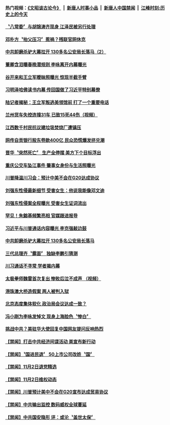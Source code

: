 #### 热门视频：[《文昭谈古论今》](https://github.com/gfw-breaker/wenzhao/blob/master/README.md?t=11040933) &nbsp;|&nbsp; [新唐人时事小品](https://github.com/gfw-breaker/ntdtv-comedy/blob/master/README.md?t=11040933) &nbsp;|&nbsp; [新唐人中国禁闻](https://github.com/gfw-breaker/ntdtv-news/blob/master/README.md?t=11040933) &nbsp;|&nbsp; [江峰时刻:历史上的今天](https://github.com/gfw-breaker/today-in-history/blob/master/README.md?t=11040933) 

#### [〝八常委〞与胡锦涛齐现身  江泽民被另行处理](../pages/news204/a1397996.md?t=11040933) 

#### [邓朴方〝抬父压习〞惹祸？残联官网休克](../pages/news204/a1397999.md?t=11040933) 

#### [中共卸磨杀驴大幕拉开 130多名公安局长落马（2）](../pages/news204/a1397941.md?t=11040933) 


#### [董卿含泪曝春晚潜规则 李咏离开内幕曝光](../pages/news204/a1398005.md?t=11040933) 

#### [谷开来和王立军暧昧照曝光   惊现半截手臂](../pages/news204/a1397920.md?t=11040933) 

#### [习明泽哈佛读书内幕 传回国做了习近平特别幕僚](../pages/news204/a1395090.md?t=11040933) 

#### [陆记者揭秘：王立军叛逃美领馆前 打了一个重要电话](../pages/news204/a1397929.md?t=11040933) 

#### [兰州货车失控连撞31车 已致15死44伤（视频）](../pages/news204/a1397995.md?t=11040933) 

#### [江西数千村民抗议建垃圾焚烧厂遭镇压](../pages/news204/a1397949.md?t=11040933) 

#### [网传自贡银行股东卷款400亿 民众恐慌爆发挤兑潮](../pages/news204/a1397960.md?t=11040933) 


#### [晋华〝突然死亡〞 生产全停摆 美方下个目标浮出](../pages/news204/a1397977.md?t=11040933) 

#### [重庆公交车坠江事件 肇事女身份与生活照曝光](../pages/news204/a1397843.md?t=11040933) 

#### [川普降温川习会：预计中美不会在G20达成协议](../pages/news204/a1397824.md?t=11040933) 

#### [刘强东性侵最新细节 受害女生：他说我能像邓文迪](../pages/news204/a1397928.md?t=11040933) 

#### [刘强东性侵案全程曝光  受害女生证词流出](../pages/news204/a1397926.md?t=11040933) 

#### [罕见！朱鎔基频繁亮相 官媒跟进报导](../pages/news204/a1397923.md?t=11040933) 

#### [习近平与川普通话内容曝光   李克强敲边鼓](../pages/news204/a1397730.md?t=11040933) 

#### [中共卸磨杀驴大幕拉开 130多名公安局长落马](../pages/news204/a1397894.md?t=11040933) 

#### [三代总理齐〝露面〞 独缺李鹏引猜测](../pages/news204/a1397908.md?t=11040933) 

#### [川习通话不寻常 学者揭内幕](../pages/news204/a1397779.md?t=11040933) 

#### [太极拳师魏雷首次复出 惨败后泣不成声 （视频）](../pages/news204/a1397907.md?t=11040933) 

#### [港珠澳大桥造假案 两人被判入狱](../pages/news204/a1397897.md?t=11040933) 

#### [北京态度集体软化 政治局会议达成一致？](../pages/news204/a1397689.md?t=11040933) 

#### [冯小刚为李咏发悼文 现身上海脸色〝惨白〞](../pages/news204/a1397887.md?t=11040933) 

#### [挑战中共？美驻华大使回复中国网友提问反响热烈](../pages/news204/a1397859.md?t=11040933) 


#### [【禁闻】打击中共经济间谍活动 美宣布新行动](../pages/news204/a1397880.md?t=11040933) 

#### [【禁闻】〝国进民退〞 50上市公司改姓〝国〞](../pages/news204/a1397877.md?t=11040933) 

#### [【禁闻】11月2日退党精选](../pages/news204/a1397875.md?t=11040933) 

#### [【禁闻】11月2日维权动态](../pages/news204/a1397874.md?t=11040933) 

#### [【禁闻】川普预计美中不会在G20宣布达成贸易协议](../pages/news204/a1397863.md?t=11040933) 

#### [【禁闻】中共输出监控 数码威权全球蔓延](../pages/news204/a1397861.md?t=11040933) 

#### [【禁闻】中共国安隐形 评：或沦〝盖世太保〞](../pages/news204/a1397858.md?t=11040933) 


